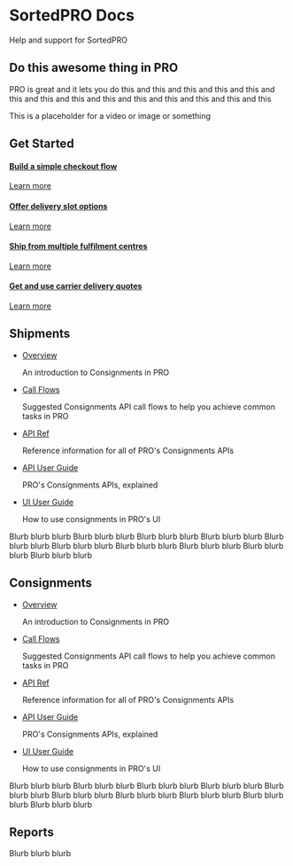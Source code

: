 <head>
    <script src="https://kit.fontawesome.com/ae1b65f155.js" crossorigin="anonymous"></script>
</head>

<style type="text/css">
    .col-md-10 {
        width: 100%;
    }

    .sideaffix {
        display: none;
    }

    .subnav {
        display: none !important;
    }

    .page-stats {
        display: none !important;
    }
</style>

<div class="header-container">
    <h1 id="big-header" class="text--underlined text--header"><span>SortedPRO </span><span>Docs</span></h1>
    <p class="text--center">
        Help and support for SortedPRO
    </p>
</div>
<div class="landing-container">
    <h2>Do this awesome thing in PRO</h2>
    <div class="two-columns">    
        <p>PRO is great and it lets you do this and this and this and this and this and this and this and this and this and this and this and this and this and this </p>
        <p>This is a placeholder for a video or image or something</p>
    </div>    
</div>
<div class="landing-container">
    <h2>Get Started</h2>
    <div class="bg-light globalSpacer1">
        <div class="landing-button-container">
            <div class="styles-module--dualQuad--OrVsV">
                <a href="/pro/api/help/flows/classic_flow.html" class="styles-module--messageBlock--7l7wn">
                    <i class="fas fa-shopping-basket"></i>
                    <h4>Build a simple checkout flow</h4>
                    <p class="link-pink" href="/pro/api/help/flows/classic_flow.html">Learn more</p>
                </a>
                <a href="/pro/api/help/flows/consumer_options_flow.html" class="styles-module--messageBlock--7l7wn">
                    <i class="fas fa-truck"></i>
                    <h4>Offer delivery slot options</h4>
                    <p class="link-pink" href="/pro/api/help/flows/consumer_options_flow.html">Learn more</p>
                </a>
                <a href="/pro/api/help/flows/order_flex_flow.html" class="styles-module--messageBlock--7l7wn">
                    <i class="fas fa-boxes"></i>
                    <h4>Ship from multiple fulfilment centres</h4>
                    <p class="link-pink" href="/pro/api/help/flows/order_flex_flow.html">Learn more</p>
                </a>
                <a href="/pro/api/help/flows/quotes_flow.html" class="styles-module--messageBlock--7l7wn">
                    <i class="fas fa-credit-card"></i>
                    <h4>Get and use carrier delivery quotes</h4>
                    <p class="link-pink" href="/pro/api/help/flows/quotes_flow.html">Learn more</p>
                </a>
            </div>
        </div>
    </div>
</div>
<div class="landing-container">
    <h2>Shipments</h2>
    <div class="two-columns">
        <ul class="fa-ul">
            <li><span class="fa-li"><i class="fas fa-check-square"></i></span><a href="/pro/api/help/introduction.html">Overview</a><p>An introduction to Consignments in PRO</p></li>
            <li><span class="fa-li"><i class="fas fa-check-square"></i></span><a href="/pro/api/help/flows.html">Call Flows</a><p>Suggested Consignments API call flows to help you achieve common tasks in PRO</p></li>
            <li><span class="fa-li"><i class="fas fa-check-square"></i></span><a href="https://docs.electioapp.com/#/api">API Ref</a><p>Reference information for all of PRO's Consignments APIs</p></li>
            <li><span class="fa-li"><i class="fas fa-check-square"></i></span><a href="/pro/api/help/introduction.html">API User Guide</a><p>PRO's Consignments APIs, explained</p></li>
            <li><span class="fa-li"><i class="fas fa-check-square"></i></span><a href="/pro/api/help/introduction.html">UI User Guide</a><p>How to use consignments in PRO's UI</p></li>            
        </ul>
        <p>Blurb blurb blurb Blurb blurb blurb Blurb blurb blurb Blurb blurb blurb Blurb blurb blurb Blurb blurb blurb Blurb blurb blurb Blurb blurb blurb Blurb blurb blurb Blurb blurb blurb </p>
    </div>   
</div>
<div class="landing-container">
    <h2>Consignments</h2>
    <div class="two-columns">
        <ul class="fa-ul">
            <li><span class="fa-li"><i class="fas fa-check-square"></i></span><a href="/pro/api/help/introduction.html">Overview</a><p>An introduction to Consignments in PRO</p></li>
            <li><span class="fa-li"><i class="fas fa-check-square"></i></span><a href="/pro/api/help/flows.html">Call Flows</a><p>Suggested Consignments API call flows to help you achieve common tasks in PRO</p></li>
            <li><span class="fa-li"><i class="fas fa-check-square"></i></span><a href="https://docs.electioapp.com/#/api">API Ref</a><p>Reference information for all of PRO's Consignments APIs</p></li>
            <li><span class="fa-li"><i class="fas fa-check-square"></i></span><a href="/pro/api/help/introduction.html">API User Guide</a><p>PRO's Consignments APIs, explained</p></li>
            <li><span class="fa-li"><i class="fas fa-check-square"></i></span><a href="/pro/api/help/introduction.html">UI User Guide</a><p>How to use consignments in PRO's UI</p></li>            
        </ul>
        <p>Blurb blurb blurb Blurb blurb blurb Blurb blurb blurb Blurb blurb blurb Blurb blurb blurb Blurb blurb blurb Blurb blurb blurb Blurb blurb blurb Blurb blurb blurb Blurb blurb blurb </p>
    </div>    
</div>
<div class="landing-container">
    <h2>Reports</h2>
    <p>Blurb blurb blurb</p>    
</div>